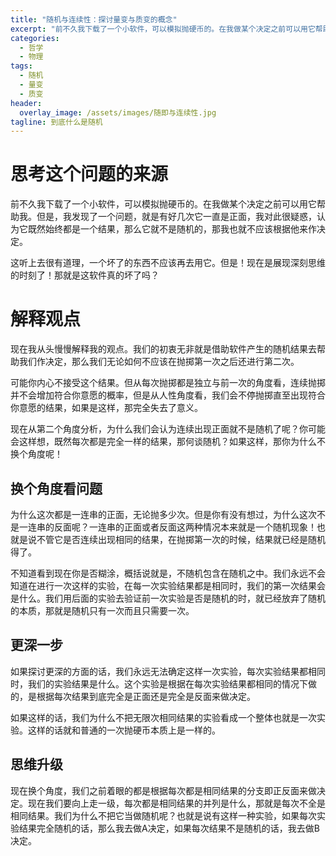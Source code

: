 ```yaml
---
title: "随机与连续性：探讨量变与质变的概念"
excerpt: "前不久我下载了一个小软件，可以模拟抛硬币的。在我做某个决定之前可以用它帮助我。但是，我发现了一个问题，就是有好几次它一直是正面，我对此很疑惑，认为它既然始终都是一个结果，那么它就不是随机的，那我也就不应该根据他来作决定。"
categories:
  - 哲学
  - 物理
tags:
  - 随机
  - 量变
  - 质变
header:
  overlay_image: /assets/images/随即与连续性.jpg
tagline: 到底什么是随机 
---
```


# 思考这个问题的来源

前不久我下载了一个小软件，可以模拟抛硬币的。在我做某个决定之前可以用它帮助我。但是，我发现了一个问题，就是有好几次它一直是正面，我对此很疑惑，认为它既然始终都是一个结果，那么它就不是随机的，那我也就不应该根据他来作决定。

这听上去很有道理，一个坏了的东西不应该再去用它。但是！现在是展现深刻思维的时刻了！那就是这软件真的坏了吗？

# 解释观点

现在我从头慢慢解释我的观点。我们的初衷无非就是借助软件产生的随机结果去帮助我们作决定，那么我们无论如何不应该在抛掷第一次之后还进行第二次。

可能你内心不接受这个结果。但从每次抛掷都是独立与前一次的角度看，连续抛掷并不会增加符合你意愿的概率，但是从人性角度看，我们会不停抛掷直至出现符合你意愿的结果，如果是这样，那完全失去了意义。

现在从第二个角度分析，为什么我们会认为连续出现正面就不是随机了呢？你可能会这样想，既然每次都是完全一样的结果，那何谈随机？如果这样，那你为什么不换个角度呢！

## 换个角度看问题

为什么这次都是一连串的正面，无论抛多少次。但是你有没有想过，为什么这次不是一连串的反面呢？一连串的正面或者反面这两种情况本来就是一个随机现象！也就是说不管它是否连续出现相同的结果，在抛掷第一次的时候，结果就已经是随机得了。

不知道看到现在你是否糊涂，概括说就是，不随机包含在随机之中。我们永远不会知道在进行一次这样的实验，在每一次实验结果都是相同时，我们的第一次结果会是什么。我们用后面的实验去验证前一次实验是否是随机的时，就已经放弃了随机的本质，那就是随机只有一次而且只需要一次。

## 更深一步

如果探讨更深的方面的话，我们永远无法确定这样一次实验，每次实验结果都相同时，我们的实验结果是什么。这个实验是根据在每次实验结果都相同的情况下做的，是根据每次结果到底完全是正面还是完全是反面来做决定。

如果这样的话，我们为什么不把无限次相同结果的实验看成一个整体也就是一次实验。这样的话就和普通的一次抛硬币本质上是一样的。

## 思维升级

现在换个角度，我们之前着眼的都是根据每次都是相同结果的分支即正反面来做决定。现在我们要向上走一级，每次都是相同结果的并列是什么，那就是每次不全是相同结果。我们为什么不把它当做随机呢？也就是说有这样一种实验，如果每次实验结果完全随机的话，那么我去做A决定，如果每次结果不是随机的话，我去做B决定。

